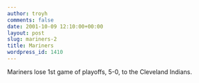 ```yaml
---
author: troyh
comments: false
date: 2001-10-09 12:10:00+00:00
layout: post
slug: mariners-2
title: Mariners
wordpress_id: 1410
---
```


Mariners lose 1st game of playoffs, 5-0, to the Cleveland Indians.

